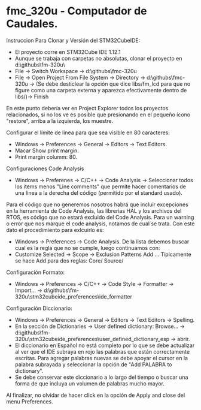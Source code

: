 # fmc_320u - Computador de Caudales.

Instruccion Para Clonar y Versión del STM32CubeIDE:
- El proyecto corre en STM32Cube IDE 1.12.1
- Aunque se trabaja con carpetas no absolutas, clonar el proyecto en d:\githubs\fm-320u\
- File -> Switch Workspace -> d:\githubs\fmc-320u
- File -> Open Project From File System -> Directory -> d:\githubs\fmc-320u -> (Se debe desticlear la opción que dice libs/fm_lcd para que no figure como una carpeta externa y aparezca efectivamente dentro de libs/)-> Finish

En este punto debería ver en Project Explorer todos los proyectos relacionados, si no los ve es posible que presionando en el pequeño ícono "restore", arriba a la izquierda, los muestre.

Configurar el límite de linea para que sea visible en 80 caracteres:
- Windows -> Preferences -> General -> Editors -> Text Editors.
- Macar Show print margin.
- Print margin columm: 80.

Configuraciones Code Analysis
 - Windows -> Preferenes -> C/C++ -> Code Analysis ->  Seleccionar todos los items menos "Line comments" que permite hacer comentarios de una linea a la derecha del código (permitido por el standard usado).
 
Para el código que no generemos nosotros habrá que incluir excepciones en la herramienta de Code Analysis, las librerias HAL y los archivos del RTOS, es código que no estará excluido del Code Analysis. Para un warning o error que nos marque el code analysis, notamos de cual se trata. Con este dato el procedimiento para exlcuirlo es:
- Windows -> Preferences -> Code Analysis. De la lista debemos buscar cual es la regla que no se cumple, luego continuamos con:
- Customize Selected -> Scope -> Exclusion Patterns Add ... Típicamente se hace Add para dos reglas:
Core/
Source/

Configuración Formato:
- Windows -> Preferences -> C/C++ -> Code Style -> Formatter -> Import... ->  d:\githubs\fm-320u\stm32cubeide_preferences\ide_formatter

Configuración Diccionario:
- Windows -> Preferences -> General -> Editors -> Text Editors -> Spelling.
- En la sección de Dictionaries -> User defined dictionary: Browse... ->  d:\githubs\fm-320u\stm32cubeide_preferences\user_defined_dictionary_esp -> abrir.
- El diccionario en Español no está completo por lo que se debe actualizar al ver que el IDE subraya en rojo las palabras que están correctamente escritas. Para agregar palabras nuevas se debe apoyar el cursor en la palabra subrayada y seleccionar la opción de "Add PALABRA to dictionary".
- Se debe conservar este diccionario a lo largo del tiempo o buscar una forma de que incluya un volumen de palabras mucho mayor.


Al finalizar, no olvidar de hacer click en la opción de Apply and close del menu Preferences.
